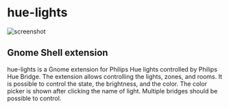 # hue-lights
![screenshot](https://github.com/vchlum/hue-lights/blob/main/screenshot.png)

## Gnome Shell extension
hue-lights is a Gnome extension for Philips Hue lights controlled by Philips Hue Bridge. The extension allows controlling the lights, zones, and rooms. It is possible to control the state, the brightness, and the color. The color picker is shown after clicking the name of light. Multiple bridges should be possible to control.
